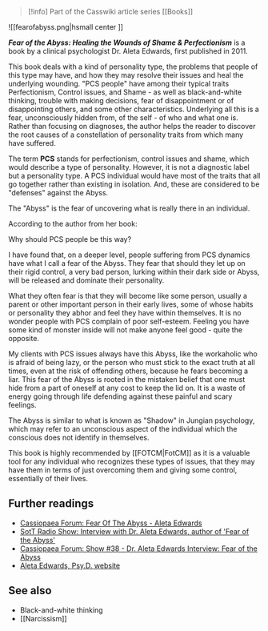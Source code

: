 > [!info] Part of the Casswiki article series [[Books]]

![[fearofabyss.png|hsmall center ]] 

_**Fear of the Abyss: Healing the Wounds of Shame & Perfectionism**_ is a book by a clinical psychologist Dr. Aleta Edwards, first published in 2011.

This book deals with a kind of personality type, the problems that people of this type may have, and how they may resolve their issues and heal the underlying wounding. "PCS people" have among their typical traits Perfectionism, Control issues, and Shame - as well as black-and-white thinking, trouble with making decisions, fear of disappointment or of disappointing others, and some other characteristics. Underlying all this is a fear, unconsciously hidden from, of the self - of who and what one is. Rather than focusing on diagnoses, the author helps the reader to discover the root causes of a constellation of personality traits from which many have suffered.

The term **PCS** stands for perfectionism, control issues and shame, which would describe a type of personality. However, it is not a diagnostic label but a personality type. A PCS individual would have most of the traits that all go together rather than existing in isolation. And, these are considered to be "defenses" against the Abyss.

The "Abyss" is the fear of uncovering what is really there in an individual.

According to the author from her book:

Why should PCS people be this way?

I have found that, on a deeper level, people suffering from PCS dynamics have what I call a fear of the Abyss. They fear that should they let up on their rigid control, a very bad person, lurking within their dark side or Abyss, will be released and dominate their personality.

What they often fear is that they will become like some person, usually a parent or other important person in their early lives, some of whose habits or personality they abhor and feel they have within themselves. It is no wonder people with PCS complain of poor self-esteem. Feeling you have some kind of monster inside will not make anyone feel good - quite the opposite.

My clients with PCS issues always have this Abyss, like the workaholic who is afraid of being lazy, or the person who must stick to the exact truth at all times, even at the risk of offending others, because he fears becoming a liar. This fear of the Abyss is rooted in the mistaken belief that one must hide from a part of oneself at any cost to keep the lid on. It is a waste of energy going through life defending against these painful and scary feelings.

The Abyss is similar to what is known as "Shadow" in Jungian psychology, which may refer to an unconscious aspect of the individual which the conscious does not identify in themselves.

This book is highly recommended by [[FOTCM|FotCM]] as it is a valuable tool for any individual who recognizes these types of issues, that they may have them in terms of just overcoming them and giving some control, essentially of their lives.

Further readings
----------------

*   [Cassiopaea Forum: Fear Of The Abyss - Aleta Edwards](https://cassiopaea.org/forum/index.php/topic,28420.0.html)
*   [SotT Radio Show: Interview with Dr. Aleta Edwards, author of 'Fear of the Abyss'](http://www.sott.net/article/272011-SOTT-Talk-Radio-Interview-with-Dr-Aleta-Edwards-author-of-Fear-of-the-Abyss)
*   [Cassiopaea Forum: Show #38 - Dr. Aleta Edwards Interview: Fear of the Abyss](https://cassiopaea.org/forum/index.php/topic,32816.0.html)
*   [Aleta Edwards, Psy.D. website](http://www.aletaedwards.com/index.html)

See also
--------

*   Black-and-white thinking
*   [[Narcissism]]